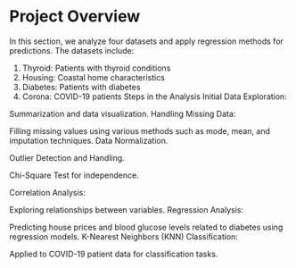 # Project Overview
In this section, we analyze four datasets and apply regression methods for predictions. The datasets include:

1. Thyroid: Patients with thyroid conditions
2. Housing: Coastal home characteristics
3. Diabetes: Patients with diabetes
4. Corona: COVID-19 patients
Steps in the Analysis
Initial Data Exploration:

Summarization and data visualization.
Handling Missing Data:

Filling missing values using various methods such as mode, mean, and imputation techniques.
Data Normalization.

Outlier Detection and Handling.

Chi-Square Test for independence.

Correlation Analysis:

Exploring relationships between variables.
Regression Analysis:

Predicting house prices and blood glucose levels related to diabetes using regression models.
K-Nearest Neighbors (KNN) Classification:

Applied to COVID-19 patient data for classification tasks.
